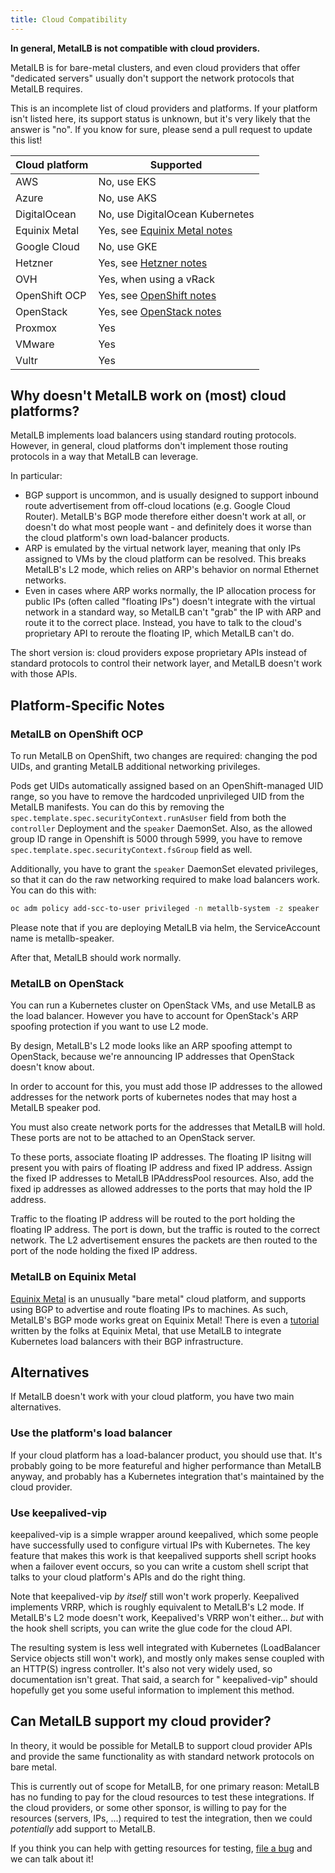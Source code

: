 ```yaml
---
title: Cloud Compatibility
---
```


**In general, MetalLB is not compatible with cloud providers.**

MetalLB is for bare-metal clusters, and even cloud providers that
offer "dedicated servers" usually don't support the network protocols
that MetalLB requires.

This is an incomplete list of cloud providers and platforms. If your
platform isn't listed here, its support status is unknown, but it's
very likely that the answer is "no". If you know for sure, please send
a pull request to update this list!

| Cloud platform | Supported                                                                                    |
|----------------|----------------------------------------------------------------------------------------------|
| AWS            | No, use EKS                                                                                  |
| Azure          | No, use AKS                                                                                  |
| DigitalOcean   | No, use DigitalOcean Kubernetes                                                              |
| Equinix Metal  | Yes, see [Equinix Metal notes]                                                               |
| Google Cloud   | No, use GKE                                                                                  |
| Hetzner        | Yes, see [Hetzner notes](https://community.hetzner.com/tutorials/install-kubernetes-cluster) |
| OVH            | Yes, when using a vRack                                                                      |
| OpenShift OCP  | Yes, see [OpenShift notes]                                                                   |
| OpenStack      | Yes, see [OpenStack notes]                                                                   |
| Proxmox        | Yes                                                                                          |
| VMware         | Yes                                                                                          |
| Vultr          | Yes                                                                                          |

[use alternatives]: #alternatives
[OpenShift notes]: #metallb-on-openshift-ocp
[OpenStack notes]: #metallb-on-openstack
[Equinix Metal notes]: #metallb-on-equinix-metal

## Why doesn't MetalLB work on (most) cloud platforms?

MetalLB implements load balancers using standard routing
protocols. However, in general, cloud platforms don't implement those
routing protocols in a way that MetalLB can leverage.

In particular:

- BGP support is uncommon, and is usually designed to support inbound
  route advertisement from off-cloud locations (e.g. Google Cloud
  Router). MetalLB's BGP mode therefore either doesn't work at all, or
  doesn't do what most people want - and definitely does it worse than
  the cloud platform's own load-balancer products.
- ARP is emulated by the virtual network layer, meaning that only IPs
  assigned to VMs by the cloud platform can be resolved. This breaks
  MetalLB's L2 mode, which relies on ARP's behavior on normal Ethernet
  networks.
- Even in cases where ARP works normally, the IP allocation process
  for public IPs (often called "floating IPs") doesn't integrate with
  the virtual network in a standard way, so MetalLB can't "grab" the
  IP with ARP and route it to the correct place. Instead, you have to
  talk to the cloud's proprietary API to reroute the floating IP,
  which MetalLB can't do.

The short version is: cloud providers expose proprietary APIs instead
of standard protocols to control their network layer, and MetalLB
doesn't work with those APIs.

## Platform-Specific Notes

### MetalLB on OpenShift OCP

To run MetalLB on OpenShift, two changes are required: changing the
pod UIDs, and granting MetalLB additional networking privileges.

Pods get UIDs automatically assigned based on an OpenShift-managed UID
range, so you have to remove the hardcoded unprivileged UID from the
MetalLB manifests. You can do this by removing the
`spec.template.spec.securityContext.runAsUser` field from both the
`controller` Deployment and the `speaker` DaemonSet.
Also, as the allowed group ID range in Openshift is 5000 through 5999,
you have to remove `spec.template.spec.securityContext.fsGroup` field
as well.

Additionally, you have to grant the `speaker` DaemonSet elevated
privileges, so that it can do the raw networking required to make
load balancers work. You can do this with:

```bash
oc adm policy add-scc-to-user privileged -n metallb-system -z speaker
```

Please note that if you are deploying MetalLB via helm, the ServiceAccount
name is metallb-speaker.

After that, MetalLB should work normally.

### MetalLB on OpenStack

You can run a Kubernetes cluster on OpenStack VMs, and use MetalLB as
the load balancer. However you have to account for OpenStack's ARP
spoofing protection if you want to use L2 mode.

By design, MetalLB's L2 mode looks like an ARP spoofing attempt to
OpenStack, because we're announcing IP addresses that OpenStack
doesn't know about.

In order to account for this, you must add those IP addresses to the allowed 
addresses for the network ports of kubernetes nodes that may host a MetalLB 
speaker pod.

You must also create network ports for the addresses that MetalLB will hold.
These ports are not to be attached to an OpenStack server.

To these ports, associate floating IP addresses. The floating IP lisitng will
present you with pairs of floating IP address and fixed IP address. Assign
the fixed IP addresses to MetalLB IPAddressPool resources. Also, add the fixed
ip addresses as allowed addresses to the ports that may hold the IP address.

Traffic to the floating IP address will be routed to the port holding the 
floating IP address. The port is down, but the traffic is routed to the 
correct network. The L2 advertisement ensures the packets are then routed
to the port of the node holding the fixed IP address.

### MetalLB on Equinix Metal

[Equinix Metal](https://deploy.equinix.com) is an unusually "bare metal" cloud
platform, and supports using BGP to advertise and route floating IPs to
machines. As such, MetalLB's BGP mode works great on Equinix Metal! There is
even a [tutorial](https://github.com/equinix-labs/terraform-metal-kubernetes-bgp) written by the
folks at Equinix Metal, that use MetalLB to integrate Kubernetes load balancers
with their BGP infrastructure.

## Alternatives

If MetalLB doesn't work with your cloud platform, you have two main
alternatives.

### Use the platform's load balancer

If your cloud platform has a load-balancer product, you should use
that. It's probably going to be more featureful and higher performance
than MetalLB anyway, and probably has a Kubernetes integration that's
maintained by the cloud provider.

### Use keepalived-vip

keepalived-vip is a simple wrapper around keepalived, which some
people have successfully used to configure virtual IPs with
Kubernetes. The key feature that makes this work is that keepalived
supports shell script hooks when a failover event occurs, so you can
write a custom shell script that talks to your cloud platform's APIs
and do the right thing.

Note that keepalived-vip *by itself* still won't work
properly. Keepalived implements VRRP, which is roughly equivalent to
MetalLB's L2 mode. If MetalLB's L2 mode doesn't work, Keepalived's
VRRP won't either... *but* with the hook shell scripts, you can write
the glue code for the cloud API.

The resulting system is less well integrated with Kubernetes
(LoadBalancer Service objects still won't work), and mostly only makes
sense coupled with an HTTP(S) ingress controller. It's also not very
widely used, so documentation isn't great. That said, a search for
"<your cloud provider> keepalived-vip" should hopefully get you some
useful information to implement this method.

## Can MetalLB support my cloud provider?

In theory, it would be possible for MetalLB to support cloud provider
APIs and provide the same functionality as with standard network
protocols on bare metal.

This is currently out of scope for MetalLB, for one primary reason:
MetalLB has no funding to pay for the cloud resources to test these
integrations. If the cloud providers, or some other sponsor, is
willing to pay for the resources (servers, IPs, ...) required to test
the integration, then we could *potentially* add support to MetalLB.

If you think you can help with getting resources for testing, [file a
bug](https://github.com/metallb/metallb/issues/new) and we can talk
about it!
